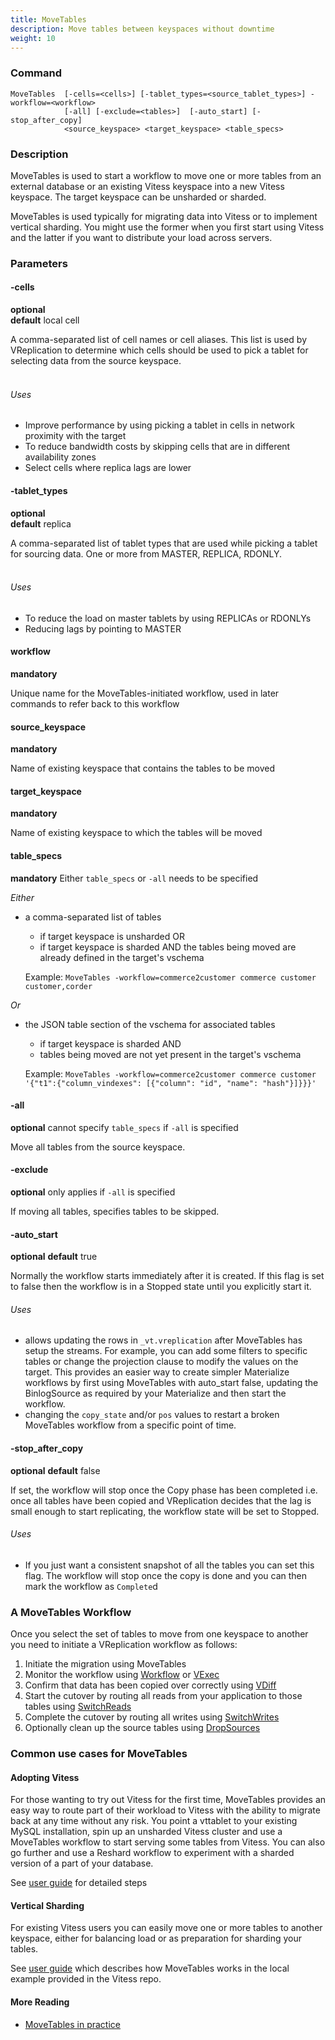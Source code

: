 ```yaml
---
title: MoveTables
description: Move tables between keyspaces without downtime
weight: 10
---
```


### Command

```
MoveTables  [-cells=<cells>] [-tablet_types=<source_tablet_types>] -workflow=<workflow>
            [-all] [-exclude=<tables>]  [-auto_start] [-stop_after_copy]
            <source_keyspace> <target_keyspace> <table_specs>
```

### Description

MoveTables is used to start a workflow to move one or more tables from an external database or an existing Vitess keyspace into a new Vitess keyspace.
The target keyspace can be unsharded or sharded.

MoveTables is used typically for migrating data into Vitess or to implement vertical sharding. You might use the former when you
first start using Vitess and the latter if you want to distribute your load across servers.

### Parameters

#### -cells
**optional**\
**default** local cell

<div class="cmd">

A comma-separated list of cell names or cell aliases. This list is used by VReplication to determine which
cells should be used to pick a tablet for selecting data from the source keyspace.<br><br>

###### Uses

* Improve performance by using picking a tablet in cells in network proximity with the target
* To reduce bandwidth costs by skipping cells that are in different availability zones
* Select cells where replica lags are lower
</div>

#### -tablet_types
**optional**\
**default** replica

<div class="cmd">

A comma-separated list of tablet types that are used while picking a tablet for sourcing data.
One or more from MASTER, REPLICA, RDONLY.<br><br>

###### Uses

* To reduce the load on master tablets by using REPLICAs or RDONLYs
* Reducing lags by pointing to MASTER
</div>

#### workflow
**mandatory**
<div class="cmd">

Unique name for the MoveTables-initiated workflow, used in later commands to refer back to this workflow

</div>

#### source_keyspace
**mandatory**
<div class="cmd">

Name of existing keyspace that contains the tables to be moved

</div>

#### target_keyspace
**mandatory**
<div class="cmd">

Name of existing keyspace to which the tables will be moved

</div>

#### table_specs
**mandatory**  Either `table_specs` or `-all` needs to be specified
<div class="cmd">

_Either_

* a comma-separated list of tables
  * if target keyspace is unsharded OR
  * if target keyspace is sharded AND the tables being moved are already defined in the target's vschema

  Example: `MoveTables -workflow=commerce2customer commerce customer customer,corder`

_Or_

* the JSON table section of the vschema for associated tables
  * if target keyspace is sharded AND
  * tables being moved are not yet present in the target's vschema

  Example: `MoveTables -workflow=commerce2customer commerce customer '{"t1":{"column_vindexes": [{"column": "id", "name": "hash"}]}}}'`

</div>

#### -all

**optional** cannot specify `table_specs` if `-all` is specified
<div class="cmd">

Move all tables from the source keyspace.

</div>

#### -exclude

**optional** only applies if `-all` is specified
<div class="cmd">

If moving all tables, specifies tables to be skipped.

</div>

#### -auto_start

**optional**
**default** true

<div class="cmd">

Normally the workflow starts immediately after it is created. If this flag is set
to false then the workflow is in a Stopped state until you explicitly start it.

</div>

###### Uses
* allows updating the rows in `_vt.vreplication` after MoveTables has setup the
streams. For example, you can add some filters to specific tables or change the
projection clause to modify the values on the target. This
provides an easier way to create simpler Materialize workflows by first using
MoveTables with auto_start false, updating the BinlogSource as required by your
Materialize and then start the workflow.
* changing the `copy_state` and/or `pos` values to restart a broken MoveTables workflow
from a specific point of time.

#### -stop_after_copy

**optional**
**default** false

<div class="cmd">

If set, the workflow will stop once the Copy phase has been completed i.e. once
all tables have been copied and VReplication decides that the lag
is small enough to start replicating, the workflow state will be set to Stopped.

###### Uses
* If you just want a consistent snapshot of all the tables you can set this flag. The workflow
will stop once the copy is done and you can then mark the workflow as `Complete`d

</div>

### A MoveTables Workflow

Once you select the set of tables to move from one keyspace to another you need to initiate a VReplication workflow as follows:

1. Initiate the migration using MoveTables
2. Monitor the workflow using [Workflow](../workflow) or [VExec](../vexec)
3. Confirm that data has been copied over correctly using [VDiff](../vdiff)
4. Start the cutover by routing all reads from your application to those tables using [SwitchReads](../switchreads)
5. Complete the cutover by routing all writes using [SwitchWrites](../switchwrites)
6. Optionally clean up the source tables using [DropSources](../dropsources)


### Common use cases for MoveTables

#### Adopting Vitess

For those wanting to try out Vitess for the first time, MoveTables provides an easy way to route part of their workload
to Vitess with the ability to migrate back at any time without any risk. You point a vttablet to your existing MySQL installation,
spin up an unsharded Vitess cluster and use a MoveTables workflow to start serving some tables from Vitess. You can also go
further and use a Reshard workflow to experiment with a sharded version of a part of your database.

See [user guide](../../../../../docs/user-guides/configuration-advanced/unmanaged-tablet/#move-legacytable-to-the-commerce-keyspace) for detailed steps

#### Vertical Sharding

For existing Vitess users you can easily move one or more tables to another keyspace, either for balancing load or
as preparation for sharding your tables.

See [user guide](../../../../../docs/user-guides/migration/move-tables/) which describes how MoveTables works in the local example provided
in the Vitess repo.

#### More Reading

* [MoveTables in practice](../../../../../docs/concepts/move-tables/)
